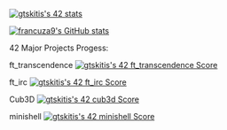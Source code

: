 
[![gtskitis's 42 stats](https://badge42.coday.fr/api/v2/clyhrkseb3865301p4kzho7wiz/stats?cursusId=21&coalitionId=219)](https://github.com/Coday-meric/badge42)

[![francuza9's GitHub stats](https://github-readme-stats.vercel.app/api?username=francuza9)](https://github.com/francuza9/github-readme-stats)


42 Major Projects Progess:

ft_transcendence [![gtskitis's 42 ft_transcendence Score](https://badge42.coday.fr/api/v2/clyhrkseb3865301p4kzho7wiz/project/3766085)](https://github.com/Coday-meric/badge42)

ft_irc [![gtskitis's 42 ft_irc Score](https://badge42.coday.fr/api/v2/clyhrkseb3865301p4kzho7wiz/project/3732801)](https://github.com/Coday-meric/badge42)

Cub3D [![gtskitis's 42 cub3d Score](https://badge42.coday.fr/api/v2/clyhrkseb3865301p4kzho7wiz/project/3672225)](https://github.com/Coday-meric/badge42)

minishell [![gtskitis's 42 minishell Score](https://badge42.coday.fr/api/v2/clyhrkseb3865301p4kzho7wiz/project/3542014)](https://github.com/Coday-meric/badge42)

